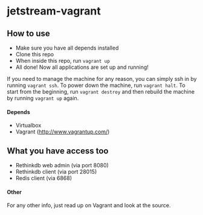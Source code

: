 jetstream-vagrant
=================

## How to use
- Make sure you have all depends installed
- Clone this repo
- When inside this repo, run `vagrant up`
- All done! Now all applications are set up and running!

If you need to manage the machine for any reason, you can simply ssh in by running
`vagrant ssh`. To power down the machine, run `vagrant halt`. To start from the beginning,
run `vagrant destroy` and then rebuild the machine by running `vagrant up` again.

#### Depends
- Virtualbox
- Vagrant (http://www.vagrantup.com/)

## What you have access too
- Rethinkdb web admin (via port 8080)
- Rethinkdb client (via port 28015)
- Redis client (via 6868)

#### Other
For any other info, just read up on Vagrant and look at the source.
